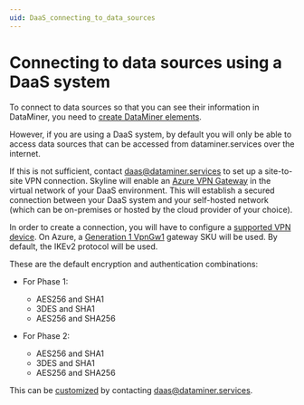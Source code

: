 ```yaml
---
uid: DaaS_connecting_to_data_sources
---
```


# Connecting to data sources using a DaaS system

To connect to data sources so that you can see their information in DataMiner, you need to [create DataMiner elements](xref:Adding_elements).

However, if you are using a DaaS system, by default you will only be able to access data sources that can be accessed from dataminer.services over the internet.

If this is not sufficient, contact <daas@dataminer.services> to set up a site-to-site VPN connection. Skyline will enable an [Azure VPN Gateway](https://learn.microsoft.com/en-us/azure/vpn-gateway/vpn-gateway-about-vpngateways) in the virtual network of your DaaS environment. This will establish a secured connection between your DaaS system and your self-hosted network (which can be on-premises or hosted by the cloud provider of your choice).

In order to create a connection, you will have to configure a [supported VPN device](https://learn.microsoft.com/en-us/azure/vpn-gateway/vpn-gateway-about-vpn-devices). On Azure, a [Generation 1 VpnGw1](https://learn.microsoft.com/en-us/azure/vpn-gateway/about-gateway-skus) gateway SKU will be used. By default, the IKEv2 protocol will be used.

These are the default encryption and authentication combinations:

- For Phase 1:

  - AES256 and SHA1
  - 3DES and SHA1
  - AES256 and SHA256

- For Phase 2:

  - AES256 and SHA1
  - 3DES and SHA1
  - AES256 and SHA256

This can be [customized](https://learn.microsoft.com/en-us/azure/vpn-gateway/vpn-gateway-about-compliance-crypto?WT.mc_id=Portal-Microsoft_Azure_HybridNetworking#ipsecike-policy-faq) by contacting <daas@dataminer.services>.
